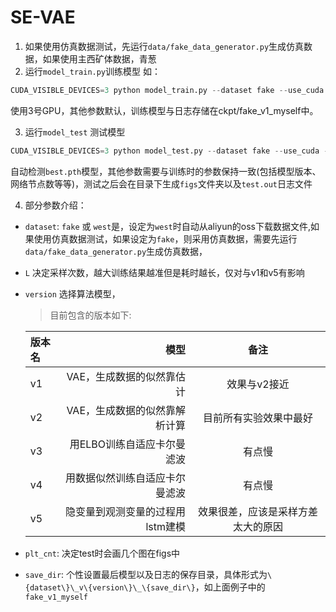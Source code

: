 # SE-VAE

1. 如果使用仿真数据测试，先运行```data/fake_data_generator.py```生成仿真数据，如果使用主西矿体数据，青葱
2. 运行```model_train.py```训练模型
如：

```python
CUDA_VISIBLE_DEVICES=3 python model_train.py --dataset fake --use_cuda --save_dir myself --version 1
```
 使用3号GPU，其他参数默认，训练模型与日志存储在ckpt/fake_v1_myself中。
 
3. 运行```model_test``` 测试模型
```python
CUDA_VISIBLE_DEVICES=3 python model_test.py --dataset fake --use_cuda --save_dir myself --version 1 
```
自动检测```best.pth```模型，其他参数需要与训练时的参数保持一致(包括模型版本、网络节点数等等)，测试之后会在目录下生成```figs```文件夹以及```test.out```日志文件

4. 部分参数介绍：
- ```dataset```: ```fake``` 或 ```west```是，设定为```west```时自动从aliyun的oss下载数据文件,如果使用仿真数据测试，如果设定为```fake```，则采用仿真数据，需要先运行```data/fake_data_generator.py```生成仿真数据，
- ```L``` 决定采样次数，越大训练结果越准但是耗时越长，仅对与v1和v5有影响
- ```version``` 选择算法模型，

    > 目前包含的版本如下:

    | 版本名      |   模型   |   备注   |
    | :-------- | --------:| :------: |
    | v1    |   VAE，生成数据的似然靠估计 |   效果与v2接近 |
    | v2    |   VAE，生成数据的似然靠解析计算 |  目前所有实验效果中最好  |
    | v3    |   用ELBO训练自适应卡尔曼滤波|  有点慢  |
    | v4    |   用数据似然训练自适应卡尔曼滤波|   有点慢 |
    | v5    |   隐变量到观测变量的过程用lstm建模|  效果很差，应该是采样方差太大的原因  |
- ```plt_cnt```: 决定test时会画几个图在figs中
- ```save_dir```: 个性设置最后模型以及日志的保存目录，具体形式为```\{dataset\}\_v\{version\}\_\{save_dir\}```，如上面例子中的```fake_v1_myself```

